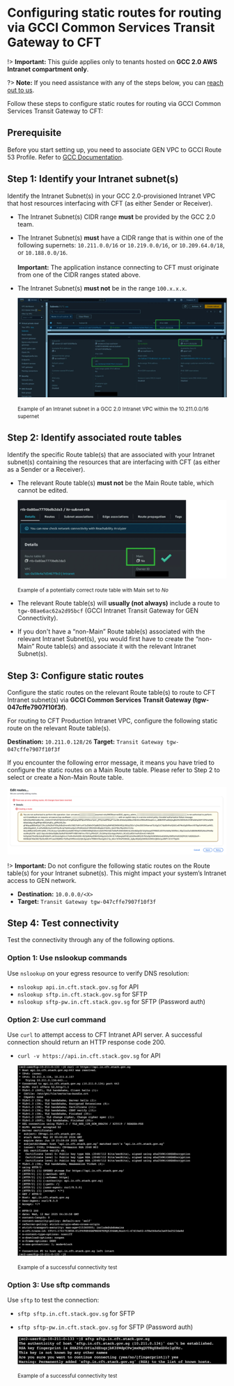 # Configuring static routes for routing via GCCI Common Services Transit Gateway to CFT

!> **Important:** This guide applies only to tenants hosted on **GCC 2.0 AWS Intranet compartment only**.

?> **Note:** If you need assistance with any of the steps below, you can [reach out to us](http://go.gov.sg/cft-sm).

Follow these steps to configure static routes for routing via GCCI Common Services Transit Gateway to CFT:

## Prerequisite

Before you start setting up, you need to associate GEN VPC to GCCI Route 53 Profile. Refer to [GCC Documentation](
https://docs.developer.tech.gov.sg/docs/gcc-technical-documentation/hosting-model/aws-annex?id=annex-3).


## Step 1: Identify your Intranet subnet(s)

Identify the Intranet Subnet(s) in your GCC 2.0-provisioned Intranet VPC that host resources interfacing with CFT (as either Sender or Receiver). 

- The Intranet Subnet(s) CIDR range **must** be provided by the GCC 2.0 team.
- The Intranet Subnet(s) **must** have a CIDR range that is within one of the following supernets:  `10.211.0.0/16` or `10.219.0.0/16`, or `10.209.64.0/18`, or `10.188.0.0/16`.<br><br>**Important:** The application instance connecting to CFT must originate from one of the CIDR ranges stated above.
- The Intranet Subnet(s) **must not** be in the range `100.x.x.x`.

    ![tgw](/assets/tgw.png)
 
    <small>Example of an Intranet subnet in a GCC 2.0 Intranet VPC within the 10.211.0.0/16 supernet</small>

## Step 2: Identify associated route tables

Identify the specific Route table(s) that are associated with your Intranet subnet(s) containing the resources that are interfacing with CFT (as either as a Sender or a Receiver).

- The relevant Route table(s) **must not** be the Main Route table, which cannot be edited.
 
    ![route-table](/assets/route-table.png)

    <small>Example of a potentially correct route table with Main set to *No*</small>

- The relevant Route table(s) will **usually (not always)** include a route to `tgw-08ae6ac62a2d95bcf` (GCCI Intranet Transit Gateway for GEN Connectivity).

- If you don't have a “non-Main” Route table(s) associated with the relevant Intranet Subnet(s), you would first have to create the “non-Main” Route table(s) and associate it with the relevant Intranet Subnet(s).

## Step 3: Configure static routes

Configure the static routes on the relevant Route table(s) to route to CFT Intranet subnet(s) via **GCCI Common Services Transit Gateway (tgw-047cffe7907f10f3f)**.

For routing to CFT Production Intranet VPC, configure the following static route on the relevant Route table(s).

**Destination:** `10.211.0.128/26`
**Target:** `Transit Gateway tgw-047cffe7907f10f3f`

If you encounter the following error message, it means you have tried to configure the static routes on a Main Route table. Please refer to Step 2 to select or create a Non-Main Route table.
 
![route-error](/assets/route-error.png)

!> **Important:** Do not configure the following static routes on the Route table(s) for your Intranet subnet(s). This might impact your system’s Intranet access to GEN network.

- **Destination:** `10.0.0.0/<X>`
- **Target:** `Transit Gateway tgw-047cffe7907f10f3f`

## Step 4: Test connectivity

Test the connectivity through any of the following options.

### Option 1: Use nslookup commands

Use `nslookup` on your egress resource to verify DNS resolution:

- `nslookup api.in.cft.stack.gov.sg` for API 
- `nslookup sftp.in.cft.stack.gov.sg` for SFTP
- `nslookup sftp-pw.in.cft.stack.gov.sg` for SFTP (Password auth)

### Option 2: Use curl command

Use `curl` to attempt access to CFT Intranet API server. A successful connection should return an HTTP response code 200.

- `curl -v https://api.in.cft.stack.gov.sg` for API

    ![https](/assets/tgw-https-success.png)

    <small>Example of a successful connectivity test</small>

### Option 3: Use sftp commands

Use `sftp` to test the connection: 
- `sftp sftp.in.cft.stack.gov.sg` for SFTP
- `sftp sftp-pw.in.cft.stack.gov.sg` for SFTP (Password auth)

    ![https](/assets/tgw-sftp-success.png)

    <small>Example of a successful connectivity test</small>


